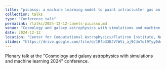 ```yaml
---
title: "picasso: a machine learning model to paint intracluster gas on gravity-only simulations"
collection: talks
type: "Conference talk"
permalink: /talks/2024-12-12-camels-picasso.md
venue: "Cosmology and galaxy astrophysics with simulations and machine learning 2024"
date: 2024-12-12
location: "Center for Computational Astrophysics/Flatiron Institute, New York, NY"
slides: "https://drive.google.com/file/d/1Rfb33BJVfWVi_aj9CUoYol9Yyy0dccFi/view?usp=sharing"
---
```


Plenary talk at the "Cosmology and galaxy astrophysics with simulations and machine learning 2024" conference.
